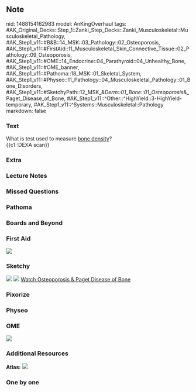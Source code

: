 ## Note
nid: 1488154162983
model: AnKingOverhaul
tags: #AK_Original_Decks::Step_1::Zanki_Step_Decks::Zanki_Musculoskeletal::Musculoskeletal_Pathology, #AK_Step1_v11::#B&B::14_MSK::03_Pathology::02_Osteoporosis, #AK_Step1_v11::#FirstAid::11_Musculoskeletal_Skin_Connective_Tissue::02_Pathology::09_Osteoporosis, #AK_Step1_v11::#OME::14_Endocrine::04_Parathyroid::04_Unhealthy_Bone, #AK_Step1_v11::#OME_banner, #AK_Step1_v11::#Pathoma::18_MSK::01_Skeletal_System, #AK_Step1_v11::#Physeo::11_Pathology::04_Musculoskeletal_Pathology::01_Bone_Disorders, #AK_Step1_v11::#SketchyPath::12_MSK_&_Derm::01_Bone::01_Osteoporosis_&_Paget_Disease_of_Bone, #AK_Step1_v11::^Other::^HighYield::3-HighYield-temporary, #AK_Step1_v11::^Systems::Musculoskeletal::Pathology
markdown: false

### Text
<div>
  What is test used to measure <u>bone density</u>?
</div>
<div>
  {{c1::DEXA scan}}
</div>

### Extra


### Lecture Notes


### Missed Questions


### Pathoma


### Boards and Beyond


### First Aid
<img src="tmpBICuz1.png">

### Sketchy
<img src="DEXA_1566160514431.jpg"> <img src=
"tmpfaydQM_1566160514431.png"> <a href=
"https://dashboard.sketchy.com/study/medical/courses/medical-pathophysiology/units/medical-pathophysiology-musculoskeletal-derm/videos/medical-pathophysiology-musculoskeletal-and-derm-bone-osteoporosis-and-paget-disease-of-bone?utm_source=anki&utm_medium=partnership&utm_campaign=february_update&utm_content=medical">
Watch Osteoporosis & Paget Disease of Bone</a>

### Pixorize


### Physeo


### OME
<div class="ome-widget">
  <a href="https://onlinemeded.org?ref=anki"><img src=
  "_OME_AnkiFlashcards_General_7.png"></a>
</div>

### Additional Resources
<b>Atlas:</b> <img src="tmppzrXlr.png">

### One by one

